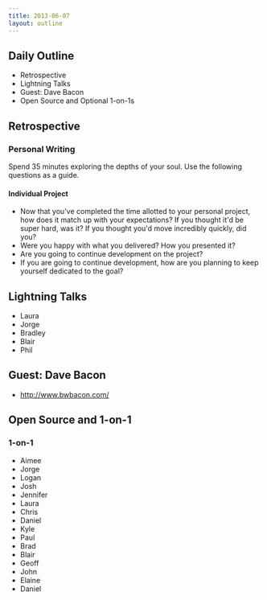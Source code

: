 ```yaml
---
title: 2013-06-07
layout: outline
---
```


## Daily Outline

* Retrospective
* Lightning Talks
* Guest: Dave Bacon
* Open Source and Optional 1-on-1s

## Retrospective

### Personal Writing

Spend 35 minutes exploring the depths of your soul. Use the following questions
as a guide.

#### Individual Project

* Now that you've completed the time allotted to your personal project, how does it match up with your expectations? If you thought it'd be super hard, was it? If you thought you'd move incredibly quickly, did you?
* Were you happy with what you delivered? How you presented it?
* Are you going to continue development on the project?
* If you are going to continue development, how are you planning to keep yourself dedicated to the goal?

## Lightning Talks

* Laura
* Jorge
* Bradley
* Blair
* Phil

## Guest: Dave Bacon

* http://www.bwbacon.com/

## Open Source and 1-on-1


### 1-on-1

* Aimee
* Jorge
* Logan
* Josh
* Jennifer
* Laura
* Chris
* Daniel
* Kyle
* Paul
* Brad
* Blair
* Geoff
* John
* Elaine
* Daniel
